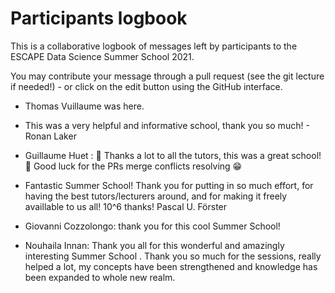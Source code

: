 # Participants logbook

This is a collaborative logbook of messages left by participants to the ESCAPE Data Science Summer School 2021.

You may contribute your message through a pull request (see the git lecture if needed!) - or click on the edit button using the GitHub interface.


* Thomas Vuillaume was here.
* This was a very helpful and informative school, thank you so much! - Ronan Laker

* Guillaume Huet : :clap: Thanks a lot to all the tutors, this was a great school! :clap: Good luck for the PRs merge conflicts resolving :grin:

* Fantastic Summer School! Thank you for putting in so much effort, for having the best tutors/lecturers around, and for making it freely availlable to us all! 10^6 thanks! Pascal U. Förster

* Giovanni Cozzolongo: thank you for this cool Summer School!

* Nouhaila Innan: Thank you all for this wonderful and amazingly interesting Summer School . Thank you so much for the sessions, really helped a lot, my concepts have been strengthened and knowledge has been expanded to whole new realm. 

